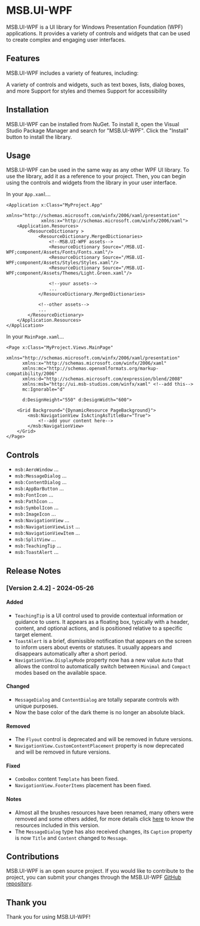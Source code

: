 # MSB.UI-WPF
MSB.UI-WPF is a UI library for Windows Presentation Foundation (WPF) applications. It provides a variety of controls and widgets that can be used to create complex and engaging user interfaces.

## Features
MSB.UI-WPF includes a variety of features, including:

A variety of controls and widgets, such as text boxes, lists, dialog boxes, and more
Support for styles and themes
Support for accessibility
## Installation
MSB.UI-WPF can be installed from NuGet. To install it, open the Visual Studio Package Manager and search for "MSB.UI-WPF". Click the "Install" button to install the library.

## Usage
MSB.UI-WPF can be used in the same way as any other WPF UI library. To use the library, add it as a reference to your project. Then, you can begin using the controls and widgets from the library in your user interface.

In your `App.xaml`...

```xaml
<Application x:Class="MyProject.App"
             xmlns="http://schemas.microsoft.com/winfx/2006/xaml/presentation"
             xmlns:x="http://schemas.microsoft.com/winfx/2006/xaml">
    <Application.Resources>
        <ResourceDictionary >
            <ResourceDictionary.MergedDictionaries>
                <!--MSB.UI-WPF assets-->
                <ResourceDictionary Source="/MSB.UI-WPF;component/Assets/Fonts/Fonts.xaml"/>
                <ResourceDictionary Source="/MSB.UI-WPF;component/Assets/Styles/Styles.xaml"/>
                <ResourceDictionary Source="/MSB.UI-WPF;component/Assets/Themes/Light.Green.xaml"/>
                
                <!--your assets-->
                ...
            </ResourceDictionary.MergedDictionaries>

            <!--other assets-->
            ...
        </ResourceDictionary>
    </Application.Resources>
</Application>
```

In your `MainPage.xaml`...

```xaml
<Page x:Class="MyProject.Views.MainPage"
      xmlns="http://schemas.microsoft.com/winfx/2006/xaml/presentation"
      xmlns:x="http://schemas.microsoft.com/winfx/2006/xaml"
      xmlns:mc="http://schemas.openxmlformats.org/markup-compatibility/2006" 
      xmlns:d="http://schemas.microsoft.com/expression/blend/2008"
      xmlns:msb="http://ui.msb-studios.com/winfx/xaml" <!--add this-->
      mc:Ignorable="d"
      
      d:DesignHeight="550" d:DesignWidth="600">

    <Grid Background="{DynamicResource PageBackground}">
        <msb:NavigationView IsActingAsTitleBar="True">
            <!--add your content here-->
        </msb:NavigationView>
    </Grid>
</Page>
```

## Controls

- `msb:AeroWindow` ...
- `msb:MessageDialog` ...
- `msb:ContentDialog` ...
- `msb:AppBarButton` ...
- `msb:FontIcon` ...
- `msb:PathIcon` ...
- `msb:SymbolIcon` ...
- `msb:ImageIcon` ...
- `msb:NavigationView` ...
- `msb:NavigationViewList` ...
- `msb:NavigationViewItem` ...
- `msb:SplitView` ...
- `msb:TeachingTip` ...
- `msb:ToastAlert` ...

## Release Notes

### [Version 2.4.2] - 2024-05-26

#### Added

- `TeachingTip` is a UI control used to provide contextual information or guidance to users. It appears as a floating box, typically with a header, content, and optional actions, and is positioned relative to a specific target element.
- `ToastAlert` is a brief, dismissible notification that appears on the screen to inform users about events or statuses. It usually appears and disappears automatically after a short period.
- `NavigationView.DisplayMode` property now has a new value `Auto` that allows the control to automatically switch between `Minimal` and `Compact` modes based on the available space.

#### Changed

- `MessageDialog` and `ContentDialog` are totally separate controls with unique purposes.
- Now the base color of the dark theme is no longer an absolute black.

#### Removed

- The `Flyout` control is deprecated and will be removed in future versions.
- `NavigationView.CustomContentPlacement` property is now deprecated and will be removed in future versions.

#### Fixed

- `ComboBox` content `Template` has been fixed.
- `NavigationView.FooterItems` placement has been fixed.

#### Notes

- Almost all the brushes resources have been renamed, many others were removed and some others added, for more details click [here](https://github.com/MSB-Studios/MSB.UI-Windows-Presentation/blob/main/MSB.UI-WPF/Assets/Themes/Light.Pink.xaml) to know the resources included in this version.
- The `MessageDialog` type has also received changes, its `Caption` property is now `Title` and `Content` changed to `Message`.

## Contributions
MSB.UI-WPF is an open source project. If you would like to contribute to the project, you can submit your changes through the MSB.UI-WPF [GitHub repository](https://github.com/MSB-Studios/MSB.UI-Windows-Presentation).

## Thank you
Thank you for using MSB.UI-WPF!